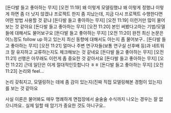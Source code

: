 [돈다발 들고 좋아하는 무지] [오전 11:19] 왜 이렇게 모델링했냐
왜 이렇게 정했냐
이렇게 하면 좀 더 낫지 않겠냐
프로젝트 한지 좀 지났는데, 지금 다시 프로젝트 수행한다면 어떤 방법 사용할 것 같냐
[돈다발 들고 좋아하는 무지] [오전 11:19] 이런거만 많이 물어보는 것 같아요
[돈다발 들고 좋아하는 무지] [오전 11:20] 본인 써봤다고하는 기법/모델들에 대해서도 물어보구요
[돈다발 들고 좋아하는 무지] [오전 11:20] 완전 최신 논문은 어느정도 follow up 하고 있는지 최신 동향에 대해서도 아는지 좀 물어보구..
[돈다발 들고 좋아하는 무지] [오전 11:21] 얼마나 주변 연구자들(보통 연구실 선후배 등)과 네트워크 잘 유지하고 교류하는지도 체크해보는 것 같네요
[돈다발 들고 좋아하는 무지] [오전 11:21] 선행은 아무래도 이런게 좀 중요한 것 같아서요
[돈다발 들고 좋아하는 무지] [오전 11:22] 근데 일단은 이게 절대적인듯합니다 ㅎㅎ
[돈다발 들고 좋아하는 무지] [오전 11:23] 논리와 feel... 

논리 갖춰지고, 모델링하는 데에 좀 감이 있는지(진짜 직접 모델링해본 경험이 있는지)를 보는 것 같아요


사실 이론은 물어봐도 매우 명쾌하게 면접장에서 술술술 수식까지 나오는 경우는 잘 없으니까요.. 실제 일할 때 암기가 중요한 것도 아니구요..

